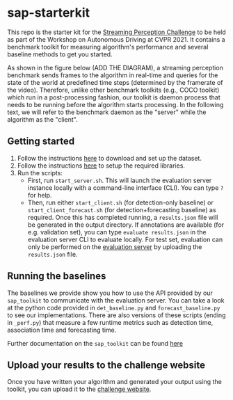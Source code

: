 # sap-starterkit

This repo is the starter kit for the [Streaming Perception Challenge](https://eval.ai/web/challenges/challenge-page/800/overview) to be held as part of the Workshop on Autonomous Driving at CVPR 2021. It contains a benchmark toolkit for measuring algorithm's performance and several baseline methods to get you started.

As shown in the figure below (ADD THE DIAGRAM), a streaming perception benchmark sends frames to the algorithm in real-time and queries for the state of the world at predefined time steps (determined by the framerate of the video). Therefore, unlike other benchmark toolkits (e.g., COCO toolkit) which run in a post-processing fashion, our toolkit is daemon process that needs to be running before the algorithm starts processing. In the following text, we will refer to the benchmark daemon as the "server" while the algorithm as the "client".

## Getting started
  1. Follow the instructions [here](https://github.com/mtli/sAP/blob/master/doc/data_setup.md) to download and set up the dataset.
  2. Follow the instructions [here](doc/code_setup.md) to setup the required libraries.
  3.  Run the scripts:
       - First, run `start_server.sh`. This will launch the evaluation server instance locally with a command-line interface (CLI). You can type `?` for help.
       -  Then, run either `start_client.sh` (for detection-only baseline) or `start_client_forecast.sh` (for detection+forecasting baseline) as required. Once this has completed running, a `results.json` file will be generated in the output directory. If annotations are available (for e.g. validation set), you can type `evaluate results.json` in the evaluation server CLI to evaluate locally. For test set, evaluation can only be performed on the [evaluation server](https://eval.ai/web/challenges/challenge-page/800/overview) by uploading the `results.json` file.

## Running the baselines

The baselines we provide show you how to use the API provided by our `sap_toolkit` to communicate with the evaluation server. You can take a look at the python code provided in `det_baseline.py` and `forecast_baseline.py` to see our implementations. There are also versions of these scripts (ending in `_perf.py`) that measure a few runtime metrics such as detection time, association time and forecasting time.

Further documentation on the `sap_toolkit` can be found [here](https://github.com/karthiksharma98/sap-starterkit/tree/master/sap-toolkit)


## Upload your results to the challenge website

Once you have written your algorithm and generated your output using the toolkit, you can upload it to the [challenge website](https://eval.ai/web/challenges/challenge-page/800/overview).
   






